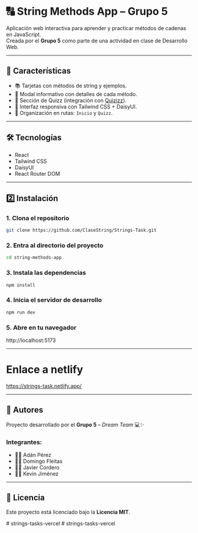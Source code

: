 # 🔠 String Methods App – Grupo 5

Aplicación web interactiva para aprender y practicar métodos de cadenas en JavaScript.  
Creada por el **Grupo 5** como parte de una actividad en clase de Desarrollo Web.

---

## 🚀 Características

- 📚 Tarjetas con métodos de string y ejemplos.
- 💬 Modal informativo con detalles de cada método.
- 🧠 Sección de Quizz (integración con [Quizizz](https://quizizz.com)).
- 🎨 Interfaz responsiva con Tailwind CSS + DaisyUI.
- 🧩 Organización en rutas: `Inicio` y `Quizz`.

---

## 🛠️ Tecnologías

- React
- Tailwind CSS
- DaisyUI
- React Router DOM

---

## 2️⃣ Instalación


### 1. Clona el repositorio
```bash
git clone https://github.com/ClaseString/Strings-Task.git
```

### 2. Entra al directorio del proyecto
```bash
cd string-methods-app
```

### 3. Instala las dependencias
```bash
npm install
```

### 4. Inicia el servidor de desarrollo
```bash
npm run dev
```

### 5. Abre en tu navegador
http://localhost:5173

---

# Enlace a netlify
https://strings-task.netlify.app/

---

## 👥 Autores

Proyecto desarrollado por el **Grupo 5** – *Dream Team* 💻✨

### Integrantes:
- 👩‍💻 Adán Pérez
- 👨‍💻 Domingo Fleitas
- 👩‍💻 Javier Cordero
- 👨‍💻 Kevin Jiménez

---

## 📄 Licencia

Este proyecto está licenciado bajo la **Licencia MIT**.



#   s t r i n g s - t a s k s - v e r c e l  
 #   s t r i n g s - t a s k s - v e r c e l  
 